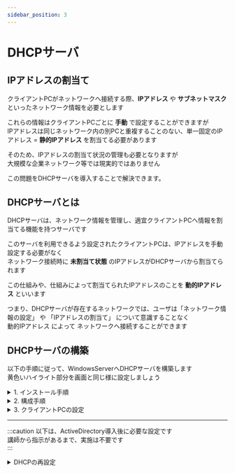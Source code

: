 ```yaml
---
sidebar_position: 3
---
```


# DHCPサーバ

## IPアドレスの割当て
クライアントPCがネットワークへ接続する際、**IPアドレス** や **サブネットマスク** といったネットワーク情報を必要とします  

これらの情報はクライアントPCごとに **手動** で設定することができますが  
IPアドレスは同じネットワーク内の別PCと重複することのない、単一固定のIPアドレス = **静的IPアドレス** を割当てる必要があります  

そのため、IPアドレスの割当て状況の管理も必要となりますが  
大規模な企業ネットワーク等では現実的ではありません  

この問題をDHCPサーバを導入することで解決できます。

## DHCPサーバとは
DHCPサーバは、ネットワーク情報を管理し、適宜クライアントPCへ情報を割当てる機能を持つサーバです  

このサーバを利用できるよう設定されたクライアントPCは、IPアドレスを手動設定する必要がなく  
ネットワーク接続時に **未割当て状態** のIPアドレスがDHCPサーバから割当てられます  

この仕組みや、仕組みによって割当てられたIPアドレスのことを **動的IPアドレス** といいます

つまり、DHCPサーバが存在するネットワークでは、ユーザは「ネットワーク情報の設定」 や 「IPアドレスの割当て」 について意識することなく  
動的IPアドレス によって ネットワークへ接続することができます  

## DHCPサーバの構築

以下の手順に従って、WindowsServerへDHCPサーバを構築します  
黄色いハイライト部分を画面と同じ様に設定しましょう  

<details>
    <summary>1. インストール手順</summary>
    <div>

1. **サーバーマネージャー** を開き、画面右上の `管理(M)` > `役割と機能の追加` の順でクリック
![dhcp](./img/dhcp1.png)

2. `次へ` をクリック
![dhcp](./img/dhcp2.png)

3. `次へ` をクリック
![dhcp](./img/dhcp3.png)

4. `次へ` をクリック
![dhcp](./img/dhcp4.png)

5. **役割** のリストから、`DHCPサーバー` を選択
![dhcp](./img/dhcp5.png)

6. `機能の追加` をクリック
![dhcp](./img/dhcp6.png)

:::tip
DHCPサーバには静的IPアドレスが設定されている必要があります  
以下の画面が表示される場合は、先に静的IPアドレスの設定を実施しましょう

![dhcp](./img/dhcp7.png)
:::

7. **役割** のリスト内の `DHCPサーバ` にチェックが入っていることを確認して、`次へ` をクリック
![dhcp](./img/dhcp8.png)

8. `次へ`をクリック
![dhcp](./img/dhcp9.png)

9. `次へ`をクリック
![dhcp](./img/dhcp10.png)

10. インストール対象に **DHCPサーバー** が含まれていることを確認して、`インストール` をクリック
![dhcp](./img/dhcp11.png)


11. インストールが完了したら、`閉じる`をクリック
![dhcp](./img/dhcp12.png)

12. サービスマネージャーに戻り、画面右上の `🚩` をクリック > `DHCP 構成を完了する` をクリック
![dhcp](./img/dhcp13.png)

23. `コミット` をクリック
![dhcp](./img/dhcp14.png)


以上でDHCPサーバのインストールは完了です

</div>
</details>


<details>
    <summary>2. 構成手順</summary>
    <div>

1. **サーバーマネージャー** を開き、画面右上の `ツール(T)` > `DHCP` の順でクリック
![dhcp](./img/dhcp15.png)

2. 画面左のリスト内で、黄色いハイライト部分(<svg width="24" height="15" viewBox="0 0 24 18" fill="none" xmlns="http://www.w3.org/2000/svg"><path d="M7 10l5 5 5-5" stroke="currentColor" stroke-width="2" stroke-linecap="round" stroke-linejoin="round"></path></svg>)をクリックし、ツリーを展開する
![dhcp](./img/dhcp16.png)

3. **IPv4** を右クリックし、 `新しいスコープ(P)` をクリック
![dhcp](./img/dhcp17.png)

4. `次へ` をクリック
![dhcp](./img/dhcp18.png)

5. **名前(A)**　に任意のスコープ名を入力して、`次へ` をクリック
![dhcp](./img/dhcp19.png)

6. IPアドレスを割当てる範囲を指定します  
    以下の通りに入力して、`次へ` をクリック

    | 項目 |設定値|
    |:----|:----|
    |開始IPアドレス|192.168.1.2|
    |終了IPアドレス|192.168.1.254|
    |長さ|24|
    |サブネットマスク|255.255.255.0|

    ![dhcp](./img/dhcp20.png)

    :::note
    `192.168.1.1` はネットワークアドレス  
    `192.168.1.255` はブロードキャストアドレス となるため、範囲内に指定することはできません  
    :::

7. 次に、**手順6** で指定したIPアドレスの範囲から、割当てを除外する範囲を指定します  
    以下の通りに入力して、`追加` をクリック

    | 項目 | 設定値 |
    |:----|:----|
    |開始IPアドレス|192.168.1.2|
    |終了IPアドレス|192.168.1.9|

    ![dhcp](./img/dhcp21.png)

8. 割当てを除外する範囲がリストへ追加されたことを確認して、`次へ` をクリック
![dhcp](./img/dhcp22.png)

9. 各IPアドレスを割当てる期間を設定します  
    今回は初期設定の **8日** を指定して、`次へ` をクリック
![dhcp](./img/dhcp23.png)

10. `次へ` をクリック
![dhcp](./img/dhcp24.png)

11. IPアドレスと共にクライアントPCへ割当てる **デフォルトゲートウェイ** のIPアドレスを指定する画面です  
    講師から指示がない場合は、何も指定せず `次へ` をクリック
![dhcp](./img/dhcp25.png)

12. 同様にクライアントPCへ割当てる **親ドメイン** と **DNSサーバ** のIPアドレスを指定する画面です  
    講師から指示がない場合は、何も指定せず `次へ` をクリック
![dhcp](./img/dhcp26.png)

13. WINサーバを指定する画面です  
    今回はWINSサーバを利用しないため、何も指定せず `次へ` をクリック
![dhcp](./img/dhcp27.png)

14. `次へ` をクリック
![dhcp](./img/dhcp28.png)

15. `完了` をクリック
![dhcp](./img/dhcp29.png)

16. スコープがリストに追加されたことを確認します
![dhcp](./img/dhcp30.png)

以上でDHCPサーバの構築は完了です

</div>
</details>

<details>
    <summary>3. クライアントPCの設定</summary>
    <div>

クライアントPCがDHCPサーバからネットワーク情報の割当てを受けるためには設定を行う必要があります  

#### DHCP設定手順
1. **サーバーマネージャー** を開き、画面左の `ローカルサーバー` > `イーサネット`項目の **リンク** の順でクリック

    ![dhcp](./img/dhcp_setting1.png)

2. `イーサネット`を右クリックし、`プロパティ` をクリック

    ![dhcp](./img/dhcp_setting2.png)

3. `インターネット プロトコル バージョン4(TCP/IPv4)` を選択し、 `プロパティ` をクリック

    ![dhcp](./img/dhcp_setting3.png)

4. `IPアドレスを自動的に選択する(O)`を選択し、`OK` をクリック

    ![dhcp](./img/dhcp_setting4.png)

5. `閉じる` をクリック

    ![dhcp](./img/dhcp_setting5.png)


#### ServerCore の場合

以下のコマンドを実行して、IPv4を `DHCP` に設定します  

```shell title=""
netsh interface ipv4 set dnsservers name="<ID>" source=dhcp
```

`<ID>` はクライアントPCと接続しているネットワークアダプターのIDに置き換えましょう  

</div>
</details> 


------------------

:::caution
以下は、ActiveDirectory導入後に必要な設定です  
講師から指示があるまで、実施は不要です  
:::

<details>
    <summary>DHCPの再設定</summary>
    <div>

#### 1. DHCPの承認
ADサーバを構築した場合、DHCPは動作が抑制されます  
これはドメイン内で意図せずDHCPがネットワーク情報の配信を実施することを防ぐためです  
DHCPを動作させるために、 **DHCPの承認** を行いましょう  

1. DHCPの管理ツールを開き、**サーバ** を右クリック > `承認` をクリック
![dhcp](./img/dhcp_ad1.png)

以上でDHCPサーバが認証され、再び使用することができます  

---

#### 2. スコープの追加設定
ADサーバを導入したことで、DNSサーバが自動で構築されます  
DHCPサーバが配信するネットワーク情報に **DNSサーバ情報** を含めるように設定しましょう  

1. DHCPの管理ツールを開き、画面左のツリーを画像のように展開する
![dhcp](./img/dhcp_ad2.png)

2. DHCPサーバ構成時に作成した `スコープ` を展開 > `スコープオプション` を右クリック > `オプションの構成` をクリック
![dhcp](./img/dhcp_ad3.png)

3. リスト内の `006 DNSサーバー` にチェックを入れる

    ![dhcp](./img/dhcp_ad4.png)

4. **サーバー名(S):** に **ADサーバのドメイン** を指定して、 `解決` をクリック

    ![dhcp](./img/dhcp_ad5.png)

5. **IPアドレス(S):** に、ADサーバのIPアドレスが追加されたことを確認して、`追加` をクリック

    ![dhcp](./img/dhcp_ad6.png)

6. リストへIPアドレスが追加されたことを確認して、`OK` をクリック

    ![dhcp](./img/dhcp_ad7.png)

以上でDHCPサーバがDNSサーバの情報を配信するようになります

:::tip
設定完了後は、クライアントPCで `ipconfig /all` コマンドを実施し  
IPv4のIPアドレスと、DNSのIPアドレスが割当てられていることを確認しましょう
:::

</div>
</details>

